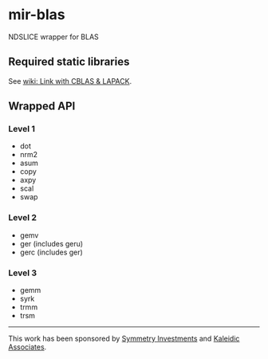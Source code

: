 # mir-blas
NDSLICE wrapper for BLAS

## Required static libraries

See [wiki: Link with CBLAS & LAPACK](https://github.com/libmir/mir-lapack/wiki/Link-with-CBLAS-&-LAPACK).

## Wrapped API

### Level 1
 - dot
 - nrm2
 - asum
 - copy
 - axpy
 - scal
 - swap

### Level 2
 - gemv
 - ger (includes geru)
 - gerc (includes ger)

### Level 3
 - gemm
 - syrk
 - trmm
 - trsm

---------------

This work has been sponsored by [Symmetry Investments](http://symmetryinvestments.com) and [Kaleidic Associates](https://github.com/kaleidicassociates).
